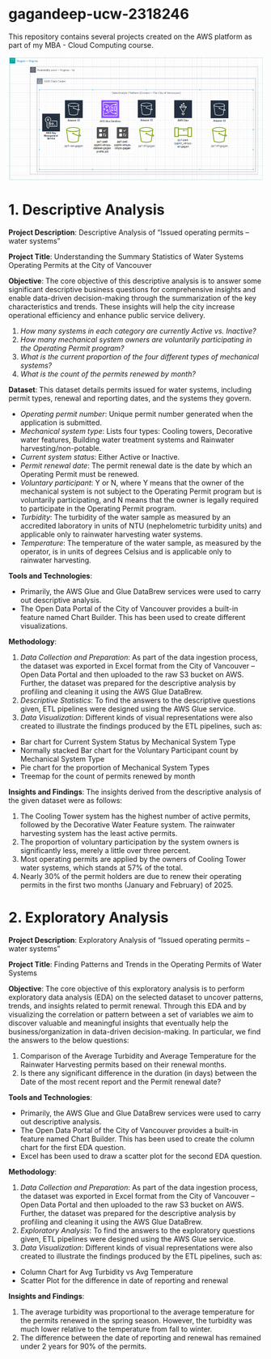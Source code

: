 # gagandeep-ucw-2318246
This repository contains several projects created on the AWS platform as part of my MBA - Cloud Computing course.

![AWS Pipeline](https://github.com/singhgagandeepgs/gagandeep-ucw-2318246/blob/26124b2e16af6717638e4c09e7739dcf50ca6e71/DAP_Design_Components.png)

# 1. Descriptive Analysis
**Project Description**: Descriptive Analysis of “Issued operating permits – water systems”

**Project Title**: Understanding the Summary Statistics of Water Systems Operating Permits at the City of Vancouver

**Objective**: The core objective of this descriptive analysis is to answer some significant descriptive business questions for comprehensive insights and enable data-driven decision-making through the summarization of the key characteristics and trends. These insights will help the city increase operational efficiency and enhance public service delivery.
1. *How many systems in each category are currently Active vs. Inactive?*
2. *How many mechanical system owners are voluntarily participating in the Operating Permit program?*
3. *What is the current proportion of the four different types of mechanical systems?*
4. *What is the count of the permits renewed by month?*

**Dataset**: This dataset details permits issued for water systems, including permit types, renewal and reporting dates, and the systems they govern.
- *Operating permit number*: Unique permit number generated when the application is submitted.
- *Mechanical system type*: Lists four types: Cooling towers, Decorative water features, Building water treatment systems and Rainwater harvesting/non-potable.
- *Current system status*: Either Active or Inactive.
- *Permit renewal date*: The permit renewal date is the date by which an Operating Permit must be renewed.
- *Voluntary participant*: Y or N, where Y means that the owner of the mechanical system is not subject to the Operating Permit program but is voluntarily participating, and N means that the owner is legally required to participate in the Operating Permit program.
- *Turbidity*: The turbidity of the water sample as measured by an accredited laboratory in units of NTU (nephelometric turbidity units) and applicable only to rainwater harvesting water systems.
- *Temperature*: The temperature of the water sample, as measured by the operator, is in units of degrees Celsius and is applicable only to rainwater harvesting.

**Tools and Technologies**:
- Primarily, the AWS Glue and Glue DataBrew services were used to carry out descriptive analysis.
- The Open Data Portal of the City of Vancouver provides a built-in feature named Chart Builder. This has been used to create different visualizations.

**Methodology**:
1.	*Data Collection and Preparation*: As part of the data ingestion process, the dataset was exported in Excel format from the City of Vancouver – Open Data Portal and then uploaded to the raw S3 bucket on AWS. Further, the dataset was prepared for the descriptive analysis by profiling and cleaning it using the AWS Glue DataBrew.
2.	*Descriptive Statistics*: To find the answers to the descriptive questions given, ETL pipelines were designed using the AWS Glue service.
3.	*Data Visualization*: Different kinds of visual representations were also created to illustrate the findings produced by the ETL pipelines, such as:
- Bar chart for Current System Status by Mechanical System Type
- Normally stacked Bar chart for the Voluntary Participant count by Mechanical System Type
- Pie chart for the proportion of Mechanical System Types
- Treemap for the count of permits renewed by month

**Insights and Findings**:
The insights derived from the descriptive analysis of the given dataset were as follows:
1.	The Cooling Tower system has the highest number of active permits, followed by the Decorative Water Feature system. The rainwater harvesting system has the least active permits.
2.	The proportion of voluntary participation by the system owners is significantly less, merely a little over three percent.
3.	Most operating permits are applied by the owners of Cooling Tower water systems, which stands at 57% of the total.
4.	Nearly 30% of the permit holders are due to renew their operating permits in the first two months (January and February) of 2025.


# 2. Exploratory Analysis
**Project Description**: Exploratory Analysis of “Issued operating permits – water systems”

**Project Title**: Finding Patterns and Trends in the Operating Permits of Water Systems

**Objective**: The core objective of this exploratory analysis is to perform exploratory data analysis (EDA) on the selected dataset to uncover patterns, trends, and insights related to permit renewal. Through this EDA and by visualizing the correlation or pattern between a set of variables we aim to discover valuable and meaningful insights that eventually help the business/organization in data-driven decision-making. In particular, we find the answers to the below questions:
1. Comparison of the Average Turbidity and Average Temperature for the Rainwater Harvesting permits based on their renewal months.
2. Is there any significant difference in the duration (in days) between the Date of the most recent report and the Permit renewal date?

**Tools and Technologies**:
- Primarily, the AWS Glue and Glue DataBrew services were used to carry out descriptive analysis.
- The Open Data Portal of the City of Vancouver provides a built-in feature named Chart Builder. This has been used to create the column chart for the first EDA question.
- Excel has been used to draw a scatter plot for the second EDA question.

**Methodology**:
1.	*Data Collection and Preparation*: As part of the data ingestion process, the dataset was exported in Excel format from the City of Vancouver – Open Data Portal and then uploaded to the raw S3 bucket on AWS. Further, the dataset was prepared for the descriptive analysis by profiling and cleaning it using the AWS Glue DataBrew.
2.	*Exploratory Analysis*: To find the answers to the exploratory questions given, ETL pipelines were designed using the AWS Glue service.
3.	*Data Visualization*: Different kinds of visual representations were also created to illustrate the findings produced by the ETL pipelines, such as:
- Column Chart for Avg Turbidity vs Avg Temperature
- Scatter Plot for the difference in date of reporting and renewal

**Insights and Findings**:
1.	The average turbidity was proportional to the average temperature for the permits renewed in the spring season. However, the turbidity was much lower relative to the temperature from fall to winter.
2.	The difference between the date of reporting and renewal has remained under 2 years for 90% of the permits.
